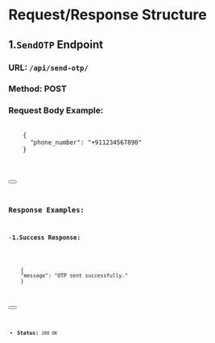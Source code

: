# Request/Response Structure

## 1.`SendOTP` Endpoint
### URL: `/api/send-otp/`
### Method: POST

### Request Body Example:
<pre>
  <code id="clone-command">
    {
      "phone_number": "+911234567890"
    }
</pre>
<button onclick="copyToClipboard('#clone-command')"></button>
### Response Examples:
-**1.Success Response:**
<pre>
  <code id="clone-command">
    {
    "message": "OTP sent successfully."
    }
</pre>
<button onclick="copyToClipboard('#clone-command')"></button>
- **Status:** `200 OK`
